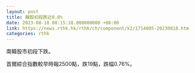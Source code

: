 ```yaml
---
layout: post
title: 韓股初段跌近0.8%
date: 2023-08-18 08:15:18.000000000 +08:00
link: https://news.rthk.hk/rthk/ch/component/k2/1714005-20230818.htm
categories: rthk
---
```


南韓股市初段下跌。

首爾綜合指數較早時報2500點，跌19點，跌幅0.76%。
